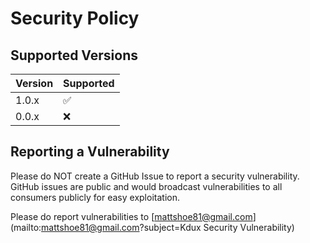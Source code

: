 # Security Policy

## Supported Versions

| Version | Supported |
|---------|-----------|
| 1.0.x   | :white_check_mark: |
| 0.0.x   | :x:       |

## Reporting a Vulnerability
Please do NOT create a GitHub Issue to report a security vulnerability. GitHub issues are public and would broadcast 
vulnerabilities to all consumers publicly for easy exploitation.

Please do report vulnerabilities to [mattshoe81@gmail.com](mailto:mattshoe81@gmail.com?subject=Kdux Security Vulnerability) 
